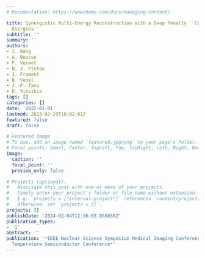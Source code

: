 ```yaml
---
# Documentation: https://wowchemy.com/docs/managing-content/

title: Synergistic Multi-Energy Reconstruction with a Deep Penalty ``Connecting the
  Energies''
subtitle: ''
summary: ''
authors:
- Z. Wang
- A. Bousse
- F. Vermet
- N. J. Pinton
- J. Froment
- B. Vedel
- J.-P. Tasu
- D. Visvikis
tags: []
categories: []
date: '2022-01-01'
lastmod: 2023-02-23T18:02:01Z
featured: false
draft: false

# Featured image
# To use, add an image named `featured.jpg/png` to your page's folder.
# Focal points: Smart, Center, TopLeft, Top, TopRight, Left, Right, BottomLeft, Bottom, BottomRight.
image:
  caption: ''
  focal_point: ''
  preview_only: false

# Projects (optional).
#   Associate this post with one or more of your projects.
#   Simply enter your project's folder or file name without extension.
#   E.g. `projects = ["internal-project"]` references `content/project/deep-learning/index.md`.
#   Otherwise, set `projects = []`.
projects: []
publishDate: '2024-02-04T12:36:03.856656Z'
publication_types:
- '1'
abstract: ''
publication: '*IEEE Nuclear Science Symposium Medical Imaging Conference and Room
  Temperature Semiconductor Conference*'
---
```

